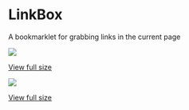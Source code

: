 LinkBox
=======

A bookmarklet for grabbing links in the current page

![](http://i.imgur.com/JBdnw1dl.jpg)

[View full size](http://imgur.com/JBdnw1d)

![](http://i.imgur.com/0eOM8bSl.jpg)

[View full size](http://imgur.com/0eOM8bS)
